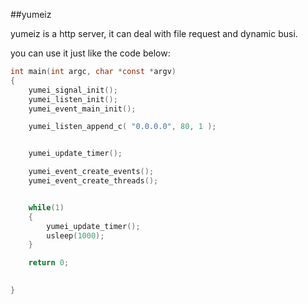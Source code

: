##yumeiz

yumeiz is a http server, it can deal with file request and dynamic busi.

you can use it just like the code below:
```c
int main(int argc, char *const *argv)
{
    yumei_signal_init();
    yumei_listen_init();
    yumei_event_main_init();

    yumei_listen_append_c( "0.0.0.0", 80, 1 );


    yumei_update_timer();

    yumei_event_create_events();
    yumei_event_create_threads();


    while(1)
    {
        yumei_update_timer();
        usleep(1000);
    }

    return 0;
    

}
```